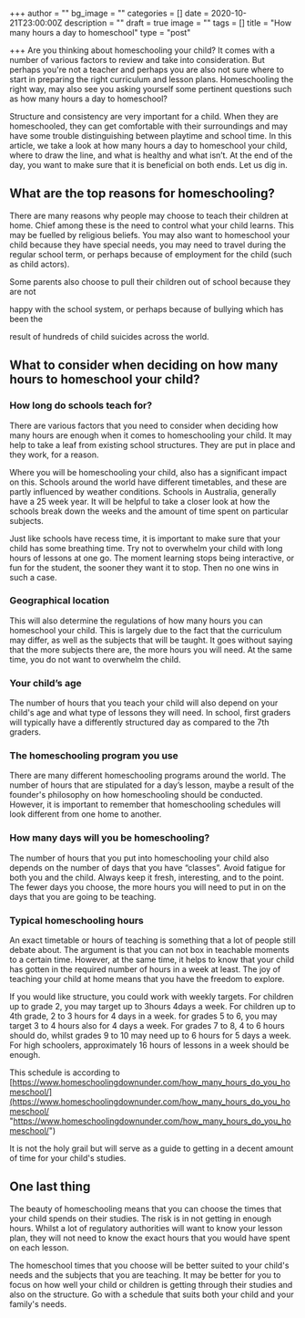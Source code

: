 +++
author = ""
bg_image = ""
categories = []
date = 2020-10-21T23:00:00Z
description = ""
draft = true
image = ""
tags = []
title = "How many hours a day to homeschool"
type = "post"

+++
Are you thinking about homeschooling your child? It comes with a number of various factors to review and take into consideration. But perhaps you're not a teacher and perhaps you are also not sure where to start in preparing the right curriculum and lesson plans. Homeschooling the right way, may also see you asking yourself some pertinent questions such as how many hours a day to homeschool?

Structure and consistency are very important for a child. When they are homeschooled, they can get comfortable with their surroundings and may have some trouble distinguishing between playtime and school time. In this article, we take a look at how many hours a day to homeschool your child, where to draw the line, and what is healthy and what isn’t. At the end of the day, you want to make sure that it is beneficial on both ends. Let us dig in.

## What are the top reasons for homeschooling?

There are many reasons why people may choose to teach their children at home. Chief among these is the need to control what your child learns. This may be fuelled by religious beliefs. You may also want to homeschool your child because they have special needs, you may need to travel during the regular school term, or perhaps because of employment for the child (such as child actors).

Some parents also choose to pull their children out of school because they are not

happy with the school system, or perhaps because of bullying which has been the

result of hundreds of child suicides across the world.

## What to consider when deciding on how many hours to homeschool your child?

### How long do schools teach for?

There are various factors that you need to consider when deciding how many hours are enough when it comes to homeschooling your child. It may help to take a leaf from existing school structures. They are put in place and they work, for a reason.

Where you will be homeschooling your child, also has a significant impact on this. Schools around the world have different timetables, and these are partly influenced by weather conditions. Schools in Australia, generally have a 25 week year. It will be helpful to take a closer look at how the schools break down the weeks and the amount of time spent on particular subjects.

Just like schools have recess time, it is important to make sure that your child has some breathing time. Try not to overwhelm your child with long hours of lessons at one go. The moment learning stops being interactive, or fun for the student, the sooner they want it to stop. Then no one wins in such a case.

### Geographical location

This will also determine the regulations of how many hours you can homeschool your child. This is largely due to the fact that the curriculum may differ, as well as the subjects that will be taught. It goes without saying that the more subjects there are, the more hours you will need. At the same time, you do not want to overwhelm the child.

### Your child’s age

The number of hours that you teach your child will also depend on your child's age and what type of lessons they will need. In school, first graders will typically have a differently structured day as compared to the 7th graders.

### The homeschooling program you use

There are many different homeschooling programs around the world. The number of hours that are stipulated for a day’s lesson, maybe a result of the founder's philosophy on how homeschooling should be conducted. However, it is important to remember that homeschooling schedules will look different from one home to another.

### How many days will you be homeschooling?

The number of hours that you put into homeschooling your child also depends on the number of days that you have “classes”. Avoid fatigue for both you and the child. Always keep it fresh, interesting, and to the point. The fewer days you choose, the more hours you will need to put in on the days that you are going to be teaching.

### Typical homeschooling hours

An exact timetable or hours of teaching is something that a lot of people still debate about. The argument is that you can not box in teachable moments to a certain time. However, at the same time, it helps to know that your child has gotten in the required number of hours in a week at least. The joy of teaching your child at home means that you have the freedom to explore.

If you would like structure, you could work with weekly targets. For children up to grade 2, you may target up to 3hours 4days a week. For children up to 4th grade, 2 to 3 hours for 4 days in a week. for grades 5 to 6, you may target 3 to 4 hours also for 4 days a week. For grades 7 to 8, 4 to 6 hours should do, whilst grades 9 to 10 may need up to 6 hours for 5 days a week. For high schoolers, approximately 16 hours of lessons in a week should be enough.

This schedule is according to [https://www.homeschoolingdownunder.com/how_many_hours_do_you_homeschool/](https://www.homeschoolingdownunder.com/how_many_hours_do_you_homeschool/ "https://www.homeschoolingdownunder.com/how_many_hours_do_you_homeschool/")

It is not the holy grail but will serve as a guide to getting in a decent amount of time for your child's studies.

## One last thing

The beauty of homeschooling means that you can choose the times that your child spends on their studies. The risk is in not getting in enough hours. Whilst a lot of regulatory authorities will want to know your lesson plan, they will not need to know the exact hours that you would have spent on each lesson.

The homeschool times that you choose will be better suited to your child's needs and the subjects that you are teaching. It may be better for you to focus on how well your child or children is getting through their studies and also on the structure. Go with a schedule that suits both your child and your family's needs.
